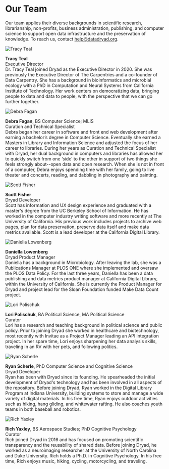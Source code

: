 <h1>Our Team</h1>

<p>Our team applies their diverse backgrounds in scientific research, librarianship, non-profits, business administration, publishing, and computer science to support open data infrastructure and the preservation of knowledge. To reach us, contact <a href=mailto:help@datadryad.org>help@datadryad.org</a>.</p>

<div class="bio">
  <img src="/images/tkteal.png" alt="Tracy Teal" title="Tracy Teal">
  <p><strong>Tracy Teal</strong><br>Executive Director<br>Dr. Tracy Teal joined Dryad as the Executive Director in 2020. She was previously the Executive Director of The Carpentries and a co-founder of Data Carpentry. She has a background in bioinformatics and microbial ecology with a PhD in Computation and Neural Systems from California Institute of Technology. Her work centers on democratizing data, bringing people to data and data to people, with the perspective that we can go further together.</p>
</div>

<div class="bio">
  <img src="/images/dfagan.jpg" alt="Debra Fagan" title="Debra Fagan">
  <p><strong>Debra Fagan</strong>, BS Computer Science; MLIS<br>Curation and Technical Specialist<br>Debra began her career in software and front end web development after earning a bachelor’s degree in Computer Science. Eventually she earned a Masters in Library and Information Science and adjusted the focus of her career to libraries. During her years as Curation and Technical Specialist with Dryad, her dual background in computers and libraries has allowed her to quickly switch from one ‘side’ to the other in support of two things she feels strongly about--open data and open research. When she is not in front of a computer, Debra enjoys spending time with her family, going to live theater and concerts, reading, and dabbling in photography and painting.</p>
</div>

<div class="bio">
  <img src="/images/scott.jpg" alt="Scott Fisher" title="Scott Fisher">
  <p><strong>Scott Fisher</strong> <br>Dryad Developer<br>Scott has information and UX design experience and graduated with a master's degree from the UC Berkeley School of Information.  He has worked in the computer industry writing software and more recently at The University of California. His previous work includes projects to archive web pages, plan for data preservation, preserve data itself and make data metrics available. Scott is a lead developer at the California Digital Library.</p>
</div>

<div class="bio">
  <img src="/images/daniella.jpg" alt="Daniella Lowenberg" title="Daniella Lowenberg">
  <p><strong>Daniella Lowenberg</strong><br>Dryad Product Manager<br>Daniella has a background in Microbiology. After leaving the lab, she was a Publications Manager at PLOS ONE where she implemented and oversaw the PLOS Data Policy. For the last three years, Daniella has been a data publishing and data metrics product manager at California Digital Library, within the University of California. She is currently the Product Manager for Dryad and project lead for the Sloan Foundation funded Make Data Count project.</p>
</div>

<div class="bio">
  <img src="/images/lpolischuk.jpg" alt="Lori Polischuk" title="Lori Polischuk">
  <p><strong>Lori Polischuk</strong>, BA Political Science, MA Political Science<br>Curator<br>Lori has a research and teaching background in political science and public policy. Prior to joining Dryad she worked in healthcare and biotechnology, most recently with Invitae as a Project Manager leading an API integration project. In her spare time, Lori enjoys sharpening her data analysis skills, traveling in an RV with her pets, and following politics.</p>
</div>

<div class="bio">
  <img src="/images/rscherle.jpg" alt="Ryan Scherle" title="Ryan Scherle">
  <p><strong>Ryan Scherle</strong>, PhD Computer Science and Cognitive Science<br>Dryad Developer<br>Ryan has been with Dryad since its founding. He spearheaded the initial development of Dryad's technology and has been involved in all aspects of the repository. Before joining Dryad, Ryan worked in the Digital Library Program at Indiana University, building systems to store and manage a wide variety of digital materials. In his free time, Ryan enjoys outdoor activities such as hiking, hang gliding, and whitewater rafting. He also coaches youth teams in both baseball and robotics.
</p>
</div>

<div class="bio">
  <img src="/images/ryaxley.jpg" alt="Rich Yaxley" title="Rich Yaxley">
  <p><strong>Rich Yaxley</strong>, BS Aerospace Studies; PhD Cognitive Psychology<br>Curator<br>Rich joined Dryad in 2016 and has focused on promoting scientific transparency and the reusability of shared data. Before joining Dryad, he worked as a neuroimaging researcher at the University of North Carolina and Duke University. Rich holds a Ph.D. in Cognitive Psychology. In his free time, Rich enjoys music, hiking, cycling, motorcycling, and traveling.</p>
</div>

